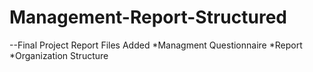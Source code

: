 # Management-Report-Structured
  --Final Project Report
    Files Added
        *Managment Questionnaire
        *Report
        *Organization Structure
    
